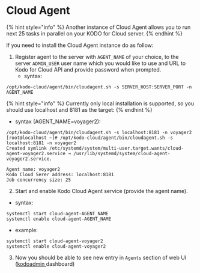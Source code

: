 # Cloud Agent

{% hint style="info" %}
Another instance of Cloud Agent allows you to run next 25 tasks in parallel on your KODO for Cloud server.
{% endhint %}

If you need to install the Cloud Agent instance do as follow:

1. Register agent to the server with `AGENT_NAME` of your choice, to the server `ADMIN_USER` user name which you would like to use and URL to Kodo for Cloud API and provide password when prompted.
   * syntax:

```text
/opt/kodo-cloud/agent/bin/cloudagent.sh -s SERVER_HOST:SERVER_PORT -n AGENT_NAME
```

{% hint style="info" %}
Currently only local installation is supported, so you should use localhost and 8181 as the target:
{% endhint %}

* syntax \(AGENT\_NAME=voyager2\):

```text
/opt/kodo-cloud/agent/bin/cloudagent.sh -s localhost:8181 -n voyager2
[root@localhost ~]# /opt/kodo-cloud/agent/bin/cloudagent.sh -s localhost:8181 -n voyager2
Created symlink /etc/systemd/system/multi-user.target.wants/cloud-agent-voyager2.service → /usr/lib/systemd/system/cloud-agent-voyager2.service.

Agent name: voyager2
Kodo Cloud Serer address: localhost:8181
Job concurrency size: 25
```

2. Start and enable Kodo Cloud Agent service \(provide the agent name\).

* syntax:

```text
systemctl start cloud-agent-AGENT_NAME
systemctl enable cloud-agent-AGENT_NAME
```

* example:

```text
systemctl start cloud-agent-voyager2
systemctl enable cloud-agent-voyager2
```

3. Now you should be able to see new entry in `Agents` section of web UI \([kodoadmin ](../administration/dashboard.md)dashboard\)

